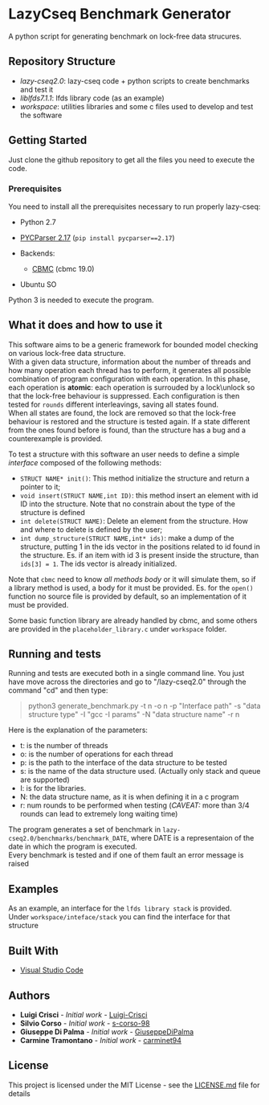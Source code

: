 # LazyCseq Benchmark Generator

A python script for generating benchmark on lock-free data strucures.  

## Repository Structure

- *lazy-cseq2.0*: lazy-cseq code + python scripts to create benchmarks and test it
- *liblfds7.1.1*: lfds library code (as an example)
- *workspace*: utilities libraries and some c files used to develop and test the software

## Getting Started
Just clone the github repository to get all the files you need to execute the code.

### Prerequisites
You need to install all the prerequisites necessary to run properly lazy-cseq:
- Python 2.7
- [PYCParser 2.17](https://github.com/eliben/pycparser) (`pip install pycparser==2.17`)
- Backends:
  + [CBMC](http://www.cprover.org/cbmc/) (cbmc 19.0)

- Ubuntu SO

Python 3 is needed to execute the program.

## What it does and how to use it

This software aims to be a generic framework for bounded model checking on various lock-free data structure.  
With a given data structure, information about the number of threads and how many operation each thread has to perform, it generates all possible combination of program configuration with each operation. In this phase, each operation is **atomic**: each operation is surrouded by a lock\unlock so that the lock-free behaviour is suppressed.
Each configuration is then tested for `rounds` different interleavings, saving all states found.  
When all states are found, the lock are removed so that the lock-free behaviour is restored and the structure is tested again. If a state different from the ones found before is found, than the structure has a bug and a counterexample is provided.

To test a structure with this software an user needs to define a simple *interface* composed of the following methods: 
- `STRUCT NAME* init()`: This method initialize the structure and return a pointer to it;
- `void insert(STRUCT NAME,int ID)`: this method insert an element with id ID into the structure. Note that no constrain about the type of the structure is defined
- `int delete(STRUCT NAME)`: Delete an element from the structure. How and where to delete is defined by the user;
- `int dump_structure(STRUCT NAME,int* ids)`: make a dump of the structure, putting 1 in the ids vector in the positions related to id found in the structure. Es. if an item with id 3 is present inside the structure, than `ids[3] = 1`.  The ids vector is already initialized.  

Note that `cbmc` need to know *all methods body* or it will simulate them, so if a library method is used, a body for it must be provided. Es. for the `open()` function no source file is provided by default, so an implementation of it must be provided.  

Some basic function library are already handled by cbmc, and some others are provided in the `placeholder_library.c` under `workspace` folder.

## Running and tests
Running and tests are executed both in a single command line.
You just have move across the directories and go to "/lazy-cseq2.0" through the command "cd" and then type:
> python3 generate_benchmark.py -t n -o n -p "Interface path" -s "data structure type" -I "gcc -I params" -N "data structure name" -r n

Here is the explanation of the parameters:
- t: is the number of threads
- o: is the number of operations for each thread
- p: is the path to the interface of the data structure to be tested
- s: is the name of the data structure used. (Actually only stack and queue are supported)
- I: is for the libraries.
- N: the data structure name, as it is when defining it in a c program
- r: num rounds to be performed when testing (*CAVEAT:* more than 3/4 rounds can lead to extremely long waiting time)

The program generates a set of benchmark in `lazy-cseq2.0/benchmarks/benchmark_DATE`, where DATE is a representaion of the date in which the program is executed.  
Every benchmark is tested and if one of them fault an error message is raised

## Examples

As an example, an interface for the `lfds library stack` is provided.  
Under `workspace/inteface/stack` you can find the interface for that structure

## Built With
* [Visual Studio Code](https://code.visualstudio.com/) 

## Authors
* **Luigi Crisci** - *Initial work* - [Luigi-Crisci](https://github.com/Luigi-Crisci)
* **Silvio Corso** - *Initial work* - [s-corso-98](https://github.com/s-corso-98)
* **Giuseppe Di Palma** - *Initial work* - [GiuseppeDiPalma](https://github.com/GiuseppeDiPalma)
* **Carmine Tramontano** - *Initial work* - [carminet94](https://github.com/carminet94)

## License

This project is licensed under the MIT License - see the [LICENSE.md](LICENSE.md) file for details

